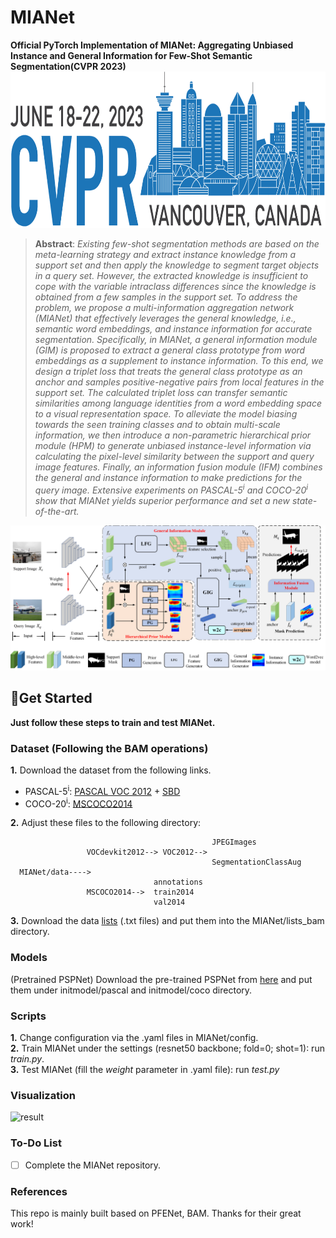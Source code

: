 # MIANet
**Official PyTorch Implementation of MIANet: Aggregating Unbiased Instance and General Information for Few-Shot Semantic Segmentation(CVPR 2023)**
<img src="/figure/logo.png"  width="1000" height="250" align="bottom" />


> **Abstract**: *Existing few-shot segmentation methods are based on the meta-learning strategy and extract instance knowledge
from a support set and then apply the knowledge to segment target objects in a query set. However, the extracted
knowledge is insufficient to cope with the variable intraclass differences since the knowledge is obtained from a
few samples in the support set. To address the problem,
we propose a multi-information aggregation network (MIANet) that effectively leverages the general knowledge, i.e.,
semantic word embeddings, and instance information for
accurate segmentation. Specifically, in MIANet, a general
information module (GIM) is proposed to extract a general
class prototype from word embeddings as a supplement to
instance information. To this end, we design a triplet loss
that treats the general class prototype as an anchor and
samples positive-negative pairs from local features in the
support set. The calculated triplet loss can transfer semantic similarities among language identities from a word embedding space to a visual representation space. To alleviate the model biasing towards the seen training classes
and to obtain multi-scale information, we then introduce a
non-parametric hierarchical prior module (HPM) to generate unbiased instance-level information via calculating the
pixel-level similarity between the support and query image
features. Finally, an information fusion module (IFM) combines the general and instance information to make predictions for the query image. Extensive experiments on
PASCAL-5<sup>i</sup> and COCO-20<sup>i</sup>
show that MIANet yields superior performance and set a new state-of-the-art.*

![pipeiline](/figure/pipeline.png "The pipleline of MIANet")

## &#x1F527;Get Started
**Just follow these steps to train and test MIANet.**
### Dataset (Following the BAM operations)
**1.** Download the dataset from the following links.
+ PASCAL-5<sup>i</sup>: [PASCAL VOC 2012](http://host.robots.ox.ac.uk/pascal/VOC/voc2012/) + [SBD](http://home.bharathh.info/pubs/codes/SBD/download.html)
+ COCO-20<sup>i</sup>: [MSCOCO2014](https://cocodataset.org/#download)
  
**2.** Adjust these files to the following directory:    

                                                 JPEGImages
                     VOCdevkit2012--> VOC2012-->
                                                 SegmentationClassAug
      MIANet/data---->           
                                    annotations
                     MSCOCO2014-->  train2014  
                                    val2014

**3.** Download the data [lists](https://mailnwpueducn-my.sharepoint.com/:u:/g/personal/langchunbo_mail_nwpu_edu_cn/ESvJvL7X86pNqK5LSaKwK0sByDLwNx0kh73PVJJ_m1vSCg?e=RBjfKp) (.txt files) and put them into the MIANet/lists_bam directory.

### Models 
(Pretrained PSPNet) Download the pre-trained PSPNet from [here](https://mailnwpueducn-my.sharepoint.com/:u:/g/personal/langchunbo_mail_nwpu_edu_cn/ETERT3xe5ndEpDhStts7JmcBlYDY_2G0hPVJUBtLLG-njg?e=MLzVIL) and put them under initmodel/pascal and initmodel/coco directory. 

### Scripts
**1.** Change configuration via the .yaml files in MIANet/config.   
**2.** Train MIANet under the settings (resnet50 backbone; fold=0; shot=1):   run  *train.py*.   
**3.** Test MIANet (fill the *weight* parameter in .yaml file): run *test.py*

### Visualization
![result](/figure/result.png)

### To-Do List
- [ ] Complete the MIANet repository.

### References
This repo is mainly built based on PFENet, BAM. Thanks for their great work!

